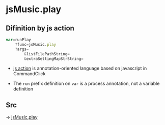# jsMusic.play

## Difinition by js action

```js.js
var=runPlay
	?func=jsMusic.play
	?args=
		&listFilePathString=
		&extraSettingMapStrString=
```

- [js action](#) is annotation-oriented language based on javascript in CommandClick

- The `run` prefix definition on `var` is a process annotation, not a variable definition

## Src

-> [jsMusic.play](https://github.com/puutaro/CommandClick/blob/master/app/src/main/java/com/puutaro/commandclick/fragment_lib/terminal_fragment/js_interface/JsMusic.kt#L20)


